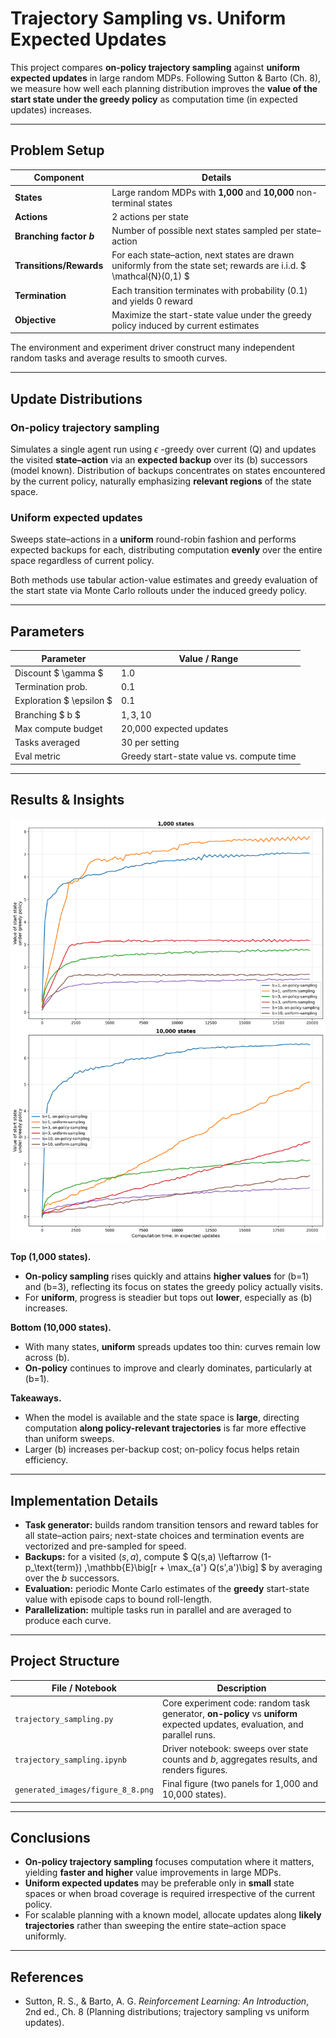 
# **Trajectory Sampling vs. Uniform Expected Updates**

This project compares **on-policy trajectory sampling** against **uniform expected updates** in large random MDPs. Following Sutton & Barto (Ch. 8), we measure how well each planning distribution improves the **value of the start state under the greedy policy** as computation time (in expected updates) increases.

---

## **Problem Setup**

| Component                | Details                                                                                                            |
|--------------------------|--------------------------------------------------------------------------------------------------------------------|
| **States**               | Large random MDPs with **1,000** and **10,000** non-terminal states                                                |
| **Actions**              | 2 actions per state                                                                                                |
| **Branching factor $b$** | Number of possible next states sampled per state–action                                                            |
| **Transitions/Rewards**  | For each state–action, next states are drawn uniformly from the state set; rewards are i.i.d. $ \mathcal{N}(0,1) $ |
| **Termination**          | Each transition terminates with probability (0.1) and yields 0 reward                                              |
| **Objective**            | Maximize the start-state value under the greedy policy induced by current estimates                                |

The environment and experiment driver construct many independent random tasks and average results to smooth curves.

---

## **Update Distributions**

### **On-policy trajectory sampling**

Simulates a single agent run using $\epsilon$ -greedy over current (Q) and updates the visited **state–action** via an **expected backup** over its (b) successors (model known). Distribution of backups concentrates on states encountered by the current policy, naturally emphasizing **relevant regions** of the state space. 

### **Uniform expected updates**

Sweeps state–actions in a **uniform** round-robin fashion and performs expected backups for each, distributing computation **evenly** over the entire space regardless of current policy. 

Both methods use tabular action-value estimates and greedy evaluation of the start state via Monte Carlo rollouts under the induced greedy policy. 

---

## **Parameters**

| Parameter                | Value / Range                             |
|--------------------------|-------------------------------------------|
| Discount $ \gamma $      | 1.0                                       |
| Termination prob.        | 0.1                                       |
| Exploration $ \epsilon $ | 0.1                                       |
| Branching $ b $          | ${1,3,10}$                                |
| Max compute budget       | 20,000 expected updates                   |
| Tasks averaged           | 30 per setting                            |
| Eval metric              | Greedy start-state value vs. compute time |

---

## **Results & Insights**

<img src="generated_images/figure_8_8.png" alt="On-policy vs uniform expected updates across branching factors and state counts" width="900">

**Top (1,000 states).**

* **On-policy sampling** rises quickly and attains **higher values** for (b=1) and (b=3), reflecting its focus on states the greedy policy actually visits.
* For **uniform**, progress is steadier but tops out **lower**, especially as (b) increases.

**Bottom (10,000 states).**

* With many states, **uniform** spreads updates too thin: curves remain low across (b).
* **On-policy** continues to improve and clearly dominates, particularly at (b=1).

**Takeaways.**

* When the model is available and the state space is **large**, directing computation **along policy-relevant trajectories** is far more effective than uniform sweeps.
* Larger (b) increases per-backup cost; on-policy focus helps retain efficiency.

---

## **Implementation Details**

* **Task generator:** builds random transition tensors and reward tables for all state–action pairs; next-state choices and termination events are vectorized and pre-sampled for speed.
* **Backups:** for a visited $(s,a)$, compute $ Q(s,a) \leftarrow (1-p_\text{term}) ,\mathbb{E}\big[r + \max_{a'} Q(s',a')\big] $ by averaging over the $b$ successors.
* **Evaluation:** periodic Monte Carlo estimates of the **greedy** start-state value with episode caps to bound roll-length.
* **Parallelization:** multiple tasks run in parallel and are averaged to produce each curve. 

---

## **Project Structure**

| File / Notebook                   | Description                                                                                                                |
| --------------------------------- |----------------------------------------------------------------------------------------------------------------------------|
| `trajectory_sampling.py`          | Core experiment code: random task generator, **on-policy** vs **uniform** expected updates, evaluation, and parallel runs. |
| `trajectory_sampling.ipynb`       | Driver notebook: sweeps over state counts and $b$, aggregates results, and renders figures.                                |
| `generated_images/figure_8_8.png` | Final figure (two panels for 1,000 and 10,000 states).                                                                     |

---

## **Conclusions**

* **On-policy trajectory sampling** focuses computation where it matters, yielding **faster and higher** value improvements in large MDPs.
* **Uniform expected updates** may be preferable only in **small** state spaces or when broad coverage is required irrespective of the current policy.
* For scalable planning with a known model, allocate updates along **likely trajectories** rather than sweeping the entire state–action space uniformly.

---

## **References**

* Sutton, R. S., & Barto, A. G. *Reinforcement Learning: An Introduction*, 2nd ed., Ch. 8 (Planning distributions; trajectory sampling vs uniform updates).

